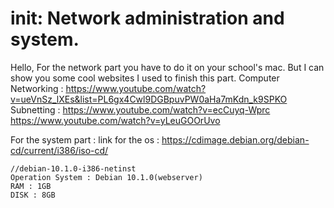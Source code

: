 # init: Network administration and system.
Hello,
For the network part you have to do it on your school's mac. But I can show you some cool websites I used to finish this part.
Computer Networking :
https://www.youtube.com/watch?v=ueVnSz_lXEs&list=PL6gx4Cwl9DGBpuvPW0aHa7mKdn_k9SPKO
Subnetting :
https://www.youtube.com/watch?v=ecCuyq-Wprc
https://www.youtube.com/watch?v=yLeuGOOrUvo

For the system part :
link for the os : https://cdimage.debian.org/debian-cd/current/i386/iso-cd/

```
//debian-10.1.0-i386-netinst
Operation System : Debian 10.1.0(webserver)
RAM : 1GB
DISK : 8GB
```
